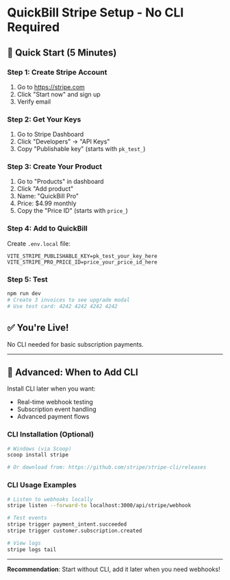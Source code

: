 # QuickBill Stripe Setup - No CLI Required

## 🎯 Quick Start (5 Minutes)

### Step 1: Create Stripe Account

1. Go to https://stripe.com
2. Click "Start now" and sign up
3. Verify email

### Step 2: Get Your Keys

1. Go to Stripe Dashboard
2. Click "Developers" → "API Keys"
3. Copy "Publishable key" (starts with `pk_test_`)

### Step 3: Create Your Product

1. Go to "Products" in dashboard
2. Click "Add product"
3. Name: "QuickBill Pro"
4. Price: $4.99 monthly
5. Copy the "Price ID" (starts with `price_`)

### Step 4: Add to QuickBill

Create `.env.local` file:

```env
VITE_STRIPE_PUBLISHABLE_KEY=pk_test_your_key_here
VITE_STRIPE_PRO_PRICE_ID=price_your_price_id_here
```

### Step 5: Test

```bash
npm run dev
# Create 3 invoices to see upgrade modal
# Use test card: 4242 4242 4242 4242
```

## ✅ You're Live!

No CLI needed for basic subscription payments.

---

## 🔧 Advanced: When to Add CLI

Install CLI later when you want:

- Real-time webhook testing
- Subscription event handling
- Advanced payment flows

### CLI Installation (Optional)

```bash
# Windows (via Scoop)
scoop install stripe

# Or download from: https://github.com/stripe/stripe-cli/releases
```

### CLI Usage Examples

```bash
# Listen to webhooks locally
stripe listen --forward-to localhost:3000/api/stripe/webhook

# Test events
stripe trigger payment_intent.succeeded
stripe trigger customer.subscription.created

# View logs
stripe logs tail
```

---

**Recommendation**: Start without CLI, add it later when you need webhooks!
